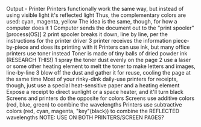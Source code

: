 Output - Printer
  Printers functionally work the same way, but instead of using visible light it's reflected light
  Thus, the complementary colors are used: cyan, magenta, yellow
  The idea is the same, though, for how a computer does it
    1 Computer sends the document out to the "print spooler" [process(OS)]
    2 print spooler breaks it down, line by line, per the instructions for the printer driver
    3 printer receives the information piece-by-piece and does its printing with it
  Printers can use ink, but many office printers use toner instead
    Toner is made of tiny balls of dried powder ink (RESEARCH THIS!)
    1 spray the toner dust evenly on the page
    2 use a laser or some other heating element to melt the toner to make letters and images, line-by-line
    3 blow off the dust and gather it for reuse, cooling the page at the same time
  Most of your rinky-dink daily-use printers for receipts, though, just use a special heat-sensitive paper and a heating element
    Expose a receipt to direct sunlight or a space heater, and it'll turn black
  Screens and printers do the opposite for colors
    Screens use additive colors (red, blue, green) to combine the wavelengths
    Printers use subtractive colors (red, cyan, magenta, "key"(black)) to combine the REFLECTED wavelengths
    NOTE: USE ON BOTH PRINTERS/SCREEN PAGES?
